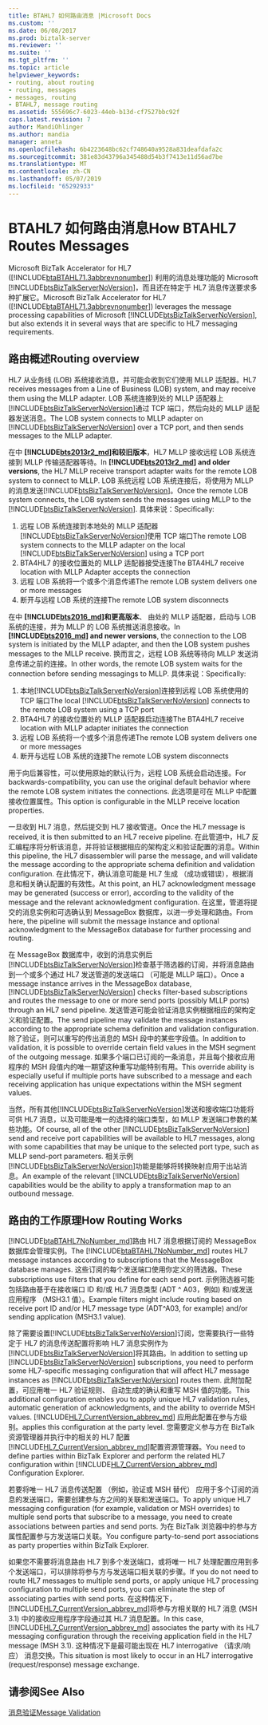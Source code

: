 ```yaml
---
title: BTAHL7 如何路由消息 |Microsoft Docs
ms.custom: ''
ms.date: 06/08/2017
ms.prod: biztalk-server
ms.reviewer: ''
ms.suite: ''
ms.tgt_pltfrm: ''
ms.topic: article
helpviewer_keywords:
- routing, about routing
- routing, messages
- messages, routing
- BTAHL7, message routing
ms.assetid: 555696c7-6023-44eb-b13d-cf7527bbc92f
caps.latest.revision: 7
author: MandiOhlinger
ms.author: mandia
manager: anneta
ms.openlocfilehash: 6b4223648bc62cf748640a9528a831deafdafa2c
ms.sourcegitcommit: 381e83d43796a345488d54b3f7413e11d56ad7be
ms.translationtype: MT
ms.contentlocale: zh-CN
ms.lasthandoff: 05/07/2019
ms.locfileid: "65292933"
---
```

# <a name="how-btahl7-routes-messages"></a><span data-ttu-id="c8665-102">BTAHL7 如何路由消息</span><span class="sxs-lookup"><span data-stu-id="c8665-102">How BTAHL7 Routes Messages</span></span>
<span data-ttu-id="c8665-103">Microsoft BizTalk Accelerator for HL7 ([!INCLUDE[btaBTAHL71.3abbrevnonumber](../../includes/btabtahl71-3abbrevnonumber-md.md)]) 利用的消息处理功能的 Microsoft [!INCLUDE[btsBizTalkServerNoVersion](../../includes/btsbiztalkservernoversion-md.md)]，而且还在特定于 HL7 消息传送要求多种扩展它。</span><span class="sxs-lookup"><span data-stu-id="c8665-103">Microsoft BizTalk Accelerator for HL7 ([!INCLUDE[btaBTAHL71.3abbrevnonumber](../../includes/btabtahl71-3abbrevnonumber-md.md)]) leverages the message processing capabilities of Microsoft [!INCLUDE[btsBizTalkServerNoVersion](../../includes/btsbiztalkservernoversion-md.md)], but also extends it in several ways that are specific to HL7 messaging requirements.</span></span>  

## <a name="routing-overview"></a><span data-ttu-id="c8665-104">路由概述</span><span class="sxs-lookup"><span data-stu-id="c8665-104">Routing overview</span></span>

<span data-ttu-id="c8665-105">HL7 从业务线 (LOB) 系统接收消息，并可能会收到它们使用 MLLP 适配器。</span><span class="sxs-lookup"><span data-stu-id="c8665-105">HL7 receives messages from a Line of Business (LOB) system, and may receive them using the MLLP adapter.</span></span> <span data-ttu-id="c8665-106">LOB 系统连接到处的 MLLP 适配器上[!INCLUDE[btsBizTalkServerNoVersion](../../includes/btsbiztalkservernoversion-md.md)]通过 TCP 端口，然后向处的 MLLP 适配器发送消息。</span><span class="sxs-lookup"><span data-stu-id="c8665-106">The LOB system connects to MLLP adapter on [!INCLUDE[btsBizTalkServerNoVersion](../../includes/btsbiztalkservernoversion-md.md)] over a TCP port, and then sends messages to the MLLP adapter.</span></span>

<span data-ttu-id="c8665-107">在中 **[!INCLUDE[bts2013r2_md](../../includes/bts2013r2-md.md)]和较旧版本**，HL7 MLLP 接收远程 LOB 系统连接到 MLLP 传输适配器等待。</span><span class="sxs-lookup"><span data-stu-id="c8665-107">In **[!INCLUDE[bts2013r2_md](../../includes/bts2013r2-md.md)] and older versions**, the HL7 MLLP receive transport adapter waits for the remote LOB system to connect to MLLP.</span></span> <span data-ttu-id="c8665-108">LOB 系统远程 LOB 系统连接后，将使用为 MLLP 的消息发送[!INCLUDE[btsBizTalkServerNoVersion](../../includes/btsbiztalkservernoversion-md.md)]。</span><span class="sxs-lookup"><span data-stu-id="c8665-108">Once the remote LOB system connects, the LOB system sends the messages using MLLP to the [!INCLUDE[btsBizTalkServerNoVersion](../../includes/btsbiztalkservernoversion-md.md)].</span></span> <span data-ttu-id="c8665-109">具体来说：</span><span class="sxs-lookup"><span data-stu-id="c8665-109">Specifically:</span></span> 

1. <span data-ttu-id="c8665-110">远程 LOB 系统连接到本地处的 MLLP 适配器[!INCLUDE[btsBizTalkServerNoVersion](../../includes/btsbiztalkservernoversion-md.md)]使用 TCP 端口</span><span class="sxs-lookup"><span data-stu-id="c8665-110">The remote LOB system connects to the MLLP adapter on the local [!INCLUDE[btsBizTalkServerNoVersion](../../includes/btsbiztalkservernoversion-md.md)] using a TCP port</span></span> 
2. <span data-ttu-id="c8665-111">BTA4HL7 的接收位置处的 MLLP 适配器接受连接</span><span class="sxs-lookup"><span data-stu-id="c8665-111">The BTA4HL7 receive location with MLLP Adapter accepts the connection</span></span> 
3. <span data-ttu-id="c8665-112">远程 LOB 系统将一个或多个消息传递</span><span class="sxs-lookup"><span data-stu-id="c8665-112">The remote LOB system delivers one or more messages</span></span> 
4. <span data-ttu-id="c8665-113">断开与远程 LOB 系统的连接</span><span class="sxs-lookup"><span data-stu-id="c8665-113">The remote LOB system disconnects</span></span>

<span data-ttu-id="c8665-114">在中 **[!INCLUDE[bts2016_md](../../includes/bts2016-md.md)]和更高版本**、 由处的 MLLP 适配器，启动与 LOB 系统的连接，并为 MLLP 的 LOB 系统推送消息接收。</span><span class="sxs-lookup"><span data-stu-id="c8665-114">In **[!INCLUDE[bts2016_md](../../includes/bts2016-md.md)] and newer versions**, the connection to the LOB system is initiated by the MLLP adapter, and then the LOB system pushes messages to the MLLP receive.</span></span> <span data-ttu-id="c8665-115">换而言之，远程 LOB 系统等待向 MLLP 发送消息传递之前的连接。</span><span class="sxs-lookup"><span data-stu-id="c8665-115">In other words, the remote LOB system waits for the connection before sending messagings to MLLP.</span></span> <span data-ttu-id="c8665-116">具体来说：</span><span class="sxs-lookup"><span data-stu-id="c8665-116">Specifically:</span></span> 

1. <span data-ttu-id="c8665-117">本地[!INCLUDE[btsBizTalkServerNoVersion](../../includes/btsbiztalkservernoversion-md.md)]连接到远程 LOB 系统使用的 TCP 端口</span><span class="sxs-lookup"><span data-stu-id="c8665-117">The local [!INCLUDE[btsBizTalkServerNoVersion](../../includes/btsbiztalkservernoversion-md.md)] connects to the remote LOB system using a TCP port</span></span> 
2. <span data-ttu-id="c8665-118">BTA4HL7 的接收位置处的 MLLP 适配器启动连接</span><span class="sxs-lookup"><span data-stu-id="c8665-118">The BTA4HL7 receive location with MLLP adapter initiates the connection</span></span> 
3. <span data-ttu-id="c8665-119">远程 LOB 系统将一个或多个消息传递</span><span class="sxs-lookup"><span data-stu-id="c8665-119">The remote LOB system delivers one or more messages</span></span> 
4. <span data-ttu-id="c8665-120">断开与远程 LOB 系统的连接</span><span class="sxs-lookup"><span data-stu-id="c8665-120">The remote LOB system disconnects</span></span> 

<span data-ttu-id="c8665-121">用于向后兼容性，可以使用原始的默认行为，远程 LOB 系统会启动连接。</span><span class="sxs-lookup"><span data-stu-id="c8665-121">For backwards-compatibility, you can use the original default behavior where the remote LOB system initiates the connections.</span></span> <span data-ttu-id="c8665-122">此选项是可在 MLLP 中配置接收位置属性。</span><span class="sxs-lookup"><span data-stu-id="c8665-122">This option is configurable in the MLLP receive location properties.</span></span> 
 
<span data-ttu-id="c8665-123">一旦收到 HL7 消息，然后提交到 HL7 接收管道。</span><span class="sxs-lookup"><span data-stu-id="c8665-123">Once the HL7 message is received, it is then submitted to an HL7 receive pipeline.</span></span> <span data-ttu-id="c8665-124">在此管道中，HL7 反汇编程序将分析该消息，并将验证根据相应的架构定义和验证配置的消息。</span><span class="sxs-lookup"><span data-stu-id="c8665-124">Within this pipeline, the HL7 disassembler will parse the message, and will validate the message according to the appropriate schema definition and validation configuration.</span></span> <span data-ttu-id="c8665-125">在此情况下，确认消息可能是 HL7 生成 （成功或错误），根据消息和相关确认配置的有效性。</span><span class="sxs-lookup"><span data-stu-id="c8665-125">At this point, an HL7 acknowledgment message may be generated (success or error), according to the validity of the message and the relevant acknowledgment configuration.</span></span> <span data-ttu-id="c8665-126">在这里，管道将提交的消息实例和可选确认到 MessageBox 数据库，以进一步处理和路由。</span><span class="sxs-lookup"><span data-stu-id="c8665-126">From here, the pipeline will submit the message instance and optional acknowledgment to the MessageBox database for further processing and routing.</span></span>  
  
 <span data-ttu-id="c8665-127">在 MessageBox 数据库中，收到的消息实例后[!INCLUDE[btsBizTalkServerNoVersion](../../includes/btsbiztalkservernoversion-md.md)]检查基于筛选器的订阅，并将消息路由到一个或多个通过 HL7 发送管道的发送端口 （可能是 MLLP 端口）。</span><span class="sxs-lookup"><span data-stu-id="c8665-127">Once a message instance arrives in the MessageBox database, [!INCLUDE[btsBizTalkServerNoVersion](../../includes/btsbiztalkservernoversion-md.md)] checks filter-based subscriptions and routes the message to one or more send ports (possibly MLLP ports) through an HL7 send pipeline.</span></span> <span data-ttu-id="c8665-128">发送管道可能会验证消息实例根据相应的架构定义和验证配置。</span><span class="sxs-lookup"><span data-stu-id="c8665-128">The send pipeline may validate the message instances according to the appropriate schema definition and validation configuration.</span></span> <span data-ttu-id="c8665-129">除了验证，则可以重写的传出消息的 MSH 段中的某些字段值。</span><span class="sxs-lookup"><span data-stu-id="c8665-129">In addition to validation, it is possible to override certain field values in the MSH segment of the outgoing message.</span></span> <span data-ttu-id="c8665-130">如果多个端口已订阅的一条消息，并且每个接收应用程序的 MSH 段值内的唯一期望这种重写功能特别有用。</span><span class="sxs-lookup"><span data-stu-id="c8665-130">This override ability is especially useful if multiple ports have subscribed to a message and each receiving application has unique expectations within the MSH segment values.</span></span>  
  
 <span data-ttu-id="c8665-131">当然，所有其他[!INCLUDE[btsBizTalkServerNoVersion](../../includes/btsbiztalkservernoversion-md.md)]发送和接收端口功能将可供 HL7 消息，以及可能是唯一的选择的端口类型，如 MLLP 发送端口参数的某些功能。</span><span class="sxs-lookup"><span data-stu-id="c8665-131">Of course, all of the other [!INCLUDE[btsBizTalkServerNoVersion](../../includes/btsbiztalkservernoversion-md.md)] send and receive port capabilities will be available to HL7 messages, along with some capabilities that may be unique to the selected port type, such as MLLP send-port parameters.</span></span> <span data-ttu-id="c8665-132">相关示例[!INCLUDE[btsBizTalkServerNoVersion](../../includes/btsbiztalkservernoversion-md.md)]功能是能够将转换映射应用于出站消息。</span><span class="sxs-lookup"><span data-stu-id="c8665-132">An example of the relevant [!INCLUDE[btsBizTalkServerNoVersion](../../includes/btsbiztalkservernoversion-md.md)] capabilities would be the ability to apply a transformation map to an outbound message.</span></span>  
  
## <a name="how-routing-works"></a><span data-ttu-id="c8665-133">路由的工作原理</span><span class="sxs-lookup"><span data-stu-id="c8665-133">How Routing Works</span></span>

<span data-ttu-id="c8665-134">[!INCLUDE[btaBTAHL7NoNumber_md](../../includes/btabtahl7nonumber-md.md)]路由 HL7 消息根据订阅的 MessageBox 数据库会管理实例。</span><span class="sxs-lookup"><span data-stu-id="c8665-134">The [!INCLUDE[btaBTAHL7NoNumber_md](../../includes/btabtahl7nonumber-md.md)] routes HL7 message instances according to subscriptions that the MessageBox database manages.</span></span> <span data-ttu-id="c8665-135">这些订阅的每个发送端口使用你定义的筛选器。</span><span class="sxs-lookup"><span data-stu-id="c8665-135">These subscriptions use filters that you define for each send port.</span></span> <span data-ttu-id="c8665-136">示例筛选器可能包括路由基于在接收端口 ID 和/或 HL7 消息类型 (ADT ^ A03，例如) 和/或发送应用程序 （MSH3.1 值）。</span><span class="sxs-lookup"><span data-stu-id="c8665-136">Example filters might include routing based on receive port ID and/or HL7 message type (ADT^A03, for example) and/or sending application (MSH3.1 value).</span></span>  
  
 <span data-ttu-id="c8665-137">除了需要设置[!INCLUDE[btsBizTalkServerNoVersion](../../includes/btsbiztalkservernoversion-md.md)]订阅，您需要执行一些特定于 HL7 的消息传送配置将影响 HL7 消息实例作为[!INCLUDE[btsBizTalkServerNoVersion](../../includes/btsbiztalkservernoversion-md.md)]将其路由。</span><span class="sxs-lookup"><span data-stu-id="c8665-137">In addition to setting up [!INCLUDE[btsBizTalkServerNoVersion](../../includes/btsbiztalkservernoversion-md.md)] subscriptions, you need to perform some HL7-specific messaging configuration that will affect HL7 message instances as [!INCLUDE[btsBizTalkServerNoVersion](../../includes/btsbiztalkservernoversion-md.md)] routes them.</span></span> <span data-ttu-id="c8665-138">此附加配置，可应用唯一 HL7 验证规则、 自动生成的确认和重写 MSH 值的功能。</span><span class="sxs-lookup"><span data-stu-id="c8665-138">This additional configuration enables you to apply unique HL7 validation rules, automatic generation of acknowledgments, and the ability to override MSH values.</span></span> [!INCLUDE[HL7_CurrentVersion_abbrev_md](../../includes/hl7-currentversion-abbrev-md.md)] <span data-ttu-id="c8665-139">应用此配置在参与方级别。</span><span class="sxs-lookup"><span data-stu-id="c8665-139">applies this configuration at the party level.</span></span> <span data-ttu-id="c8665-140">您需要定义参与方在 BizTalk 资源管理器并执行中的相关的 HL7 配置[!INCLUDE[HL7_CurrentVersion_abbrev_md](../../includes/hl7-currentversion-abbrev-md.md)]配置资源管理器。</span><span class="sxs-lookup"><span data-stu-id="c8665-140">You need to define parties within BizTalk Explorer and perform the related HL7 configuration within [!INCLUDE[HL7_CurrentVersion_abbrev_md](../../includes/hl7-currentversion-abbrev-md.md)] Configuration Explorer.</span></span>  
  
 <span data-ttu-id="c8665-141">若要将唯一 HL7 消息传送配置 （例如，验证或 MSH 替代） 应用于多个订阅的消息的发送端口，需要创建参与方之间的关联和发送端口。</span><span class="sxs-lookup"><span data-stu-id="c8665-141">To apply unique HL7 messaging configuration (for example, validation or MSH overrides) to multiple send ports that subscribe to a message, you need to create associations between parties and send ports.</span></span> <span data-ttu-id="c8665-142">为在 BizTalk 浏览器中的参与方属性配置参与方发送端口关联。</span><span class="sxs-lookup"><span data-stu-id="c8665-142">You configure party-to-send port associations as party properties within BizTalk Explorer.</span></span>  
  
 <span data-ttu-id="c8665-143">如果您不需要将消息路由 HL7 到多个发送端口，或将唯一 HL7 处理配置应用到多个发送端口，可以排除将参与方与发送端口相关联的步骤。</span><span class="sxs-lookup"><span data-stu-id="c8665-143">If you do not need to route HL7 messages to multiple send ports, or apply unique HL7 processing configuration to multiple send ports, you can eliminate the step of associating parties with send ports.</span></span> <span data-ttu-id="c8665-144">在这种情况下，[!INCLUDE[HL7_CurrentVersion_abbrev_md](../../includes/hl7-currentversion-abbrev-md.md)]将参与方相关联的 HL7 消息 (MSH 3.1) 中的接收应用程序字段通过其 HL7 消息配置。</span><span class="sxs-lookup"><span data-stu-id="c8665-144">In this case, [!INCLUDE[HL7_CurrentVersion_abbrev_md](../../includes/hl7-currentversion-abbrev-md.md)] associates the party with its HL7 messaging configuration through the receiving application field in the HL7 message (MSH 3.1).</span></span> <span data-ttu-id="c8665-145">这种情况下是最可能出现在 HL7 interrogative （请求/响应） 消息交换。</span><span class="sxs-lookup"><span data-stu-id="c8665-145">This situation is most likely to occur in an HL7 interrogative (request/response) message exchange.</span></span>  
  
## <a name="see-also"></a><span data-ttu-id="c8665-146">请参阅</span><span class="sxs-lookup"><span data-stu-id="c8665-146">See Also</span></span>  
 [<span data-ttu-id="c8665-147">消息验证</span><span class="sxs-lookup"><span data-stu-id="c8665-147">Message Validation</span></span>](../../adapters-and-accelerators/accelerator-hl7/message-validation.md)